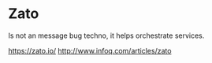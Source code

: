 Zato
===========

Is not an message bug techno, it helps orchestrate services.

https://zato.io/
http://www.infoq.com/articles/zato
